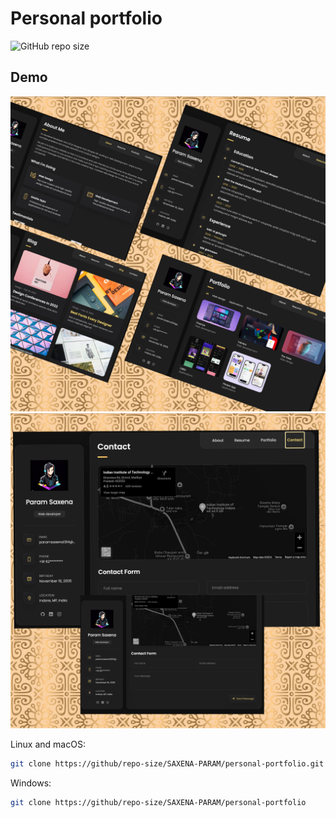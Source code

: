 # Personal portfolio

![GitHub repo size](https://img.shields.io/github/repo-size/SAXENA-PARAM/personal-portfolio)



## Demo

![vCard Desktop Demo](./website-demo-image/desktop1.jpg "Desktop Demo")
![vCard Desktop2 Demo](./website-demo-image/desktop2.jpg "Desktop Demo")


Linux and macOS:

```bash
git clone https://github/repo-size/SAXENA-PARAM/personal-portfolio.git
```

Windows:

```bash
git clone https://github/repo-size/SAXENA-PARAM/personal-portfolio
```


